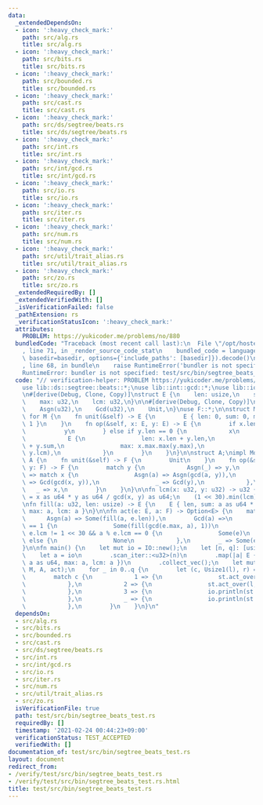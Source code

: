 ```yaml
---
data:
  _extendedDependsOn:
  - icon: ':heavy_check_mark:'
    path: src/alg.rs
    title: src/alg.rs
  - icon: ':heavy_check_mark:'
    path: src/bits.rs
    title: src/bits.rs
  - icon: ':heavy_check_mark:'
    path: src/bounded.rs
    title: src/bounded.rs
  - icon: ':heavy_check_mark:'
    path: src/cast.rs
    title: src/cast.rs
  - icon: ':heavy_check_mark:'
    path: src/ds/segtree/beats.rs
    title: src/ds/segtree/beats.rs
  - icon: ':heavy_check_mark:'
    path: src/int.rs
    title: src/int.rs
  - icon: ':heavy_check_mark:'
    path: src/int/gcd.rs
    title: src/int/gcd.rs
  - icon: ':heavy_check_mark:'
    path: src/io.rs
    title: src/io.rs
  - icon: ':heavy_check_mark:'
    path: src/iter.rs
    title: src/iter.rs
  - icon: ':heavy_check_mark:'
    path: src/num.rs
    title: src/num.rs
  - icon: ':heavy_check_mark:'
    path: src/util/trait_alias.rs
    title: src/util/trait_alias.rs
  - icon: ':heavy_check_mark:'
    path: src/zo.rs
    title: src/zo.rs
  _extendedRequiredBy: []
  _extendedVerifiedWith: []
  _isVerificationFailed: false
  _pathExtension: rs
  _verificationStatusIcon: ':heavy_check_mark:'
  attributes:
    PROBLEM: https://yukicoder.me/problems/no/880
  bundledCode: "Traceback (most recent call last):\n  File \"/opt/hostedtoolcache/Python/3.9.2/x64/lib/python3.9/site-packages/onlinejudge_verify/documentation/build.py\"\
    , line 71, in _render_source_code_stat\n    bundled_code = language.bundle(stat.path,\
    \ basedir=basedir, options={'include_paths': [basedir]}).decode()\n  File \"/opt/hostedtoolcache/Python/3.9.2/x64/lib/python3.9/site-packages/onlinejudge_verify/languages/user_defined.py\"\
    , line 68, in bundle\n    raise RuntimeError('bundler is not specified: {}'.format(path.as_posix()))\n\
    RuntimeError: bundler is not specified: test/src/bin/segtree_beats_test.rs\n"
  code: "// verification-helper: PROBLEM https://yukicoder.me/problems/no/880\n\n\
    use lib::ds::segtree::beats::*;\nuse lib::int::gcd::*;\nuse lib::io::*;\nuse lib::iter::Itertools;\n\
    \n#[derive(Debug, Clone, Copy)]\nstruct E {\n    len: usize,\n    sum: u64,\n\
    \    max: u32,\n    lcm: u32,\n}\n\n#[derive(Debug, Clone, Copy)]\nenum F {\n\
    \    Asgn(u32),\n    Gcd(u32),\n    Unit,\n}\nuse F::*;\n\nstruct M;\nimpl Monoid<E>\
    \ for M {\n    fn unit(&self) -> E {\n        E { len: 0, sum: 0, max: 0, lcm:\
    \ 1 }\n    }\n    fn op(&self, x: E, y: E) -> E {\n        if x.len == 0 {\n \
    \           y\n        } else if y.len == 0 {\n            x\n        } else {\n\
    \            E {\n                len: x.len + y.len,\n                sum: x.sum\
    \ + y.sum,\n                max: x.max.max(y.max),\n                lcm: lcm(x.lcm,\
    \ y.lcm),\n            }\n        }\n    }\n}\n\nstruct A;\nimpl Monoid<F> for\
    \ A {\n    fn unit(&self) -> F {\n        Unit\n    }\n    fn op(&self, x: F,\
    \ y: F) -> F {\n        match y {\n            Asgn(_) => y,\n            Gcd(y)\
    \ => match x {\n                Asgn(a) => Asgn(gcd(a, y)),\n                Gcd(x)\
    \ => Gcd(gcd(x, y)),\n                _ => Gcd(y),\n            },\n         \
    \   _ => x,\n        }\n    }\n}\n\nfn lcm(x: u32, y: u32) -> u32 {\n    let lcm\
    \ = x as u64 * y as u64 / gcd(x, y) as u64;\n    (1 << 30).min(lcm) as u32\n}\n\
    \nfn fill(a: u32, len: usize) -> E {\n    E { len, sum: a as u64 * len as u64,\
    \ max: a, lcm: a }\n}\n\nfn act(e: E, a: F) -> Option<E> {\n    match a {\n  \
    \      Asgn(a) => Some(fill(a, e.len)),\n        Gcd(a) =>\n            if e.len\
    \ == 1 {\n                Some(fill(gcd(e.max, a), 1))\n            } else if\
    \ e.lcm != 1 << 30 && a % e.lcm == 0 {\n                Some(e)\n            }\
    \ else {\n                None\n            },\n        _ => Some(e),\n    }\n\
    }\n\nfn main() {\n    let mut io = IO::new();\n    let [n, q]: [usize; 2] = io.scan();\n\
    \    let a = io\n        .scan_iter::<u32>(n)\n        .map(|a| E { len: 1, sum:\
    \ a as u64, max: a, lcm: a })\n        .collect_vec();\n    let mut st = SegmentTreeBeats::from_slice(&a,\
    \ M, A, act);\n    for _ in 0..q {\n        let (c, Usize1(l), r) = io.scan();\n\
    \        match c {\n            1 => {\n                st.act_over(l, r, Asgn(io.scan()));\n\
    \            },\n            2 => {\n                st.act_over(l, r, Gcd(io.scan()));\n\
    \            },\n            3 => {\n                io.println(st.ask(l, r).max);\n\
    \            },\n            _ => {\n                io.println(st.ask(l, r).sum);\n\
    \            },\n        }\n    }\n}\n"
  dependsOn:
  - src/alg.rs
  - src/bits.rs
  - src/bounded.rs
  - src/cast.rs
  - src/ds/segtree/beats.rs
  - src/int.rs
  - src/int/gcd.rs
  - src/io.rs
  - src/iter.rs
  - src/num.rs
  - src/util/trait_alias.rs
  - src/zo.rs
  isVerificationFile: true
  path: test/src/bin/segtree_beats_test.rs
  requiredBy: []
  timestamp: '2021-02-24 00:44:23+09:00'
  verificationStatus: TEST_ACCEPTED
  verifiedWith: []
documentation_of: test/src/bin/segtree_beats_test.rs
layout: document
redirect_from:
- /verify/test/src/bin/segtree_beats_test.rs
- /verify/test/src/bin/segtree_beats_test.rs.html
title: test/src/bin/segtree_beats_test.rs
---
```

